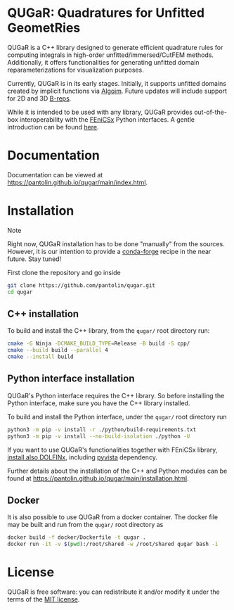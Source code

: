 # QUGaR: Quadratures for Unfitted GeometRies
QUGaR is a C++ library designed to generate efficient quadrature rules for computing integrals in high-order unfitted/immersed/CutFEM methods. Additionally, it offers functionalities for generating unfitted domain reparameterizations for visualization purposes.

Currently, QUGaR is in its early stages. Initially, it supports unfitted domains created by implicit functions via [Algoim](https://algoim.github.io). Future updates will include support for 2D and 3D [B-reps](https://en.wikipedia.org/wiki/Boundary_representation).

While it is intended to be used with any library, QUGaR provides out-of-the-box interoperability with the [FEniCSx](https://fenicsproject.org) Python interfaces. A gentle introduction can be found [here](https://pantolin.github.io/qugar/main/generated/demos/demo_div_thm.html).

# Documentation

Documentation can be viewed at https://pantolin.github.io/qugar/main/index.html.

# Installation
> [!NOTE]  
> Right now, QUGaR installation has to be done "manually" from the sources. However, it is our intention to provide a [conda-forge](https://conda-forge.org) recipe in the near future. Stay tuned!

First clone the repository and go inside
```bash
git clone https://github.com/pantolin/qugar.git
cd qugar
```
## C++ installation
To build and install the C++ library, from the `qugar/` root directory run:
```bash
cmake -G Ninja -DCMAKE_BUILD_TYPE=Release -B build -S cpp/
cmake --build build --parallel 4
cmake --install build
```

## Python interface installation

QUGaR's Python interface requires the C++ library. So before installing the Python interface, make sure you have the C++ library installed.

To build and install the Python interface, under the `qugar/` root directory run
```bash
python3 -m pip -v install -r ./python/build-requirements.txt
python3 -m pip -v install --no-build-isolation ./python -U
```
If you want to use QUGaR's functionalities together with FEniCSx library, [install also DOLFINx](https://github.com/FEniCS/dolfinx#installation), including [pyvista](https://pyvista.org) dependency.    


Further details about the installation of the C++ and Python modules can be found at https://pantolin.github.io/qugar/main/installation.html.

## Docker
It is also possible to use QUGaR from a docker container.
The docker file may be built and run from the `qugar/` root directory as
```bash
docker build -f docker/Dockerfile -t qugar .
docker run -it -v $(pwd):/root/shared -w /root/shared qugar bash -i
```

# License
QUGaR is free software: you can redistribute it and/or modify it under the terms of the [MIT license](https://opensource.org/license/mit).


